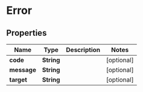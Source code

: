 
# Error

## Properties
Name | Type | Description | Notes
------------ | ------------- | ------------- | -------------
**code** | **String** |  |  [optional]
**message** | **String** |  |  [optional]
**target** | **String** |  |  [optional]



